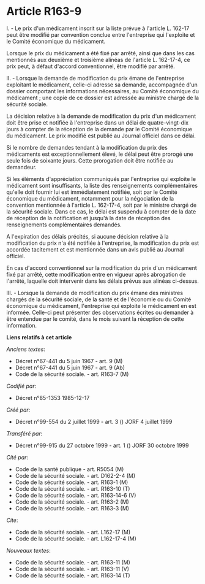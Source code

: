 # Article R163-9

I. - Le prix d'un médicament inscrit sur la liste prévue à l'article L. 162-17 peut être modifié par convention conclue entre
l'entreprise qui l'exploite et le Comité économique du médicament.

Lorsque le prix du médicament a été fixé par arrêté, ainsi que dans les cas mentionnés aux deuxième et troisième alinéas de
l'article L. 162-17-4, ce prix peut, à défaut d'accord conventionnel, être modifié par arrêté.

II. - Lorsque la demande de modification du prix émane de l'entreprise exploitant le médicament, celle-ci adresse sa demande,
accompagnée d'un dossier comportant les informations nécessaires, au Comité économique du médicament ; une copie de ce
dossier est adressée au ministre chargé de la sécurité sociale.

La décision relative à la demande de modification du prix d'un médicament doit être prise et notifiée à l'entreprise dans un
délai de quatre-vingt-dix jours à compter de la réception de la demande par le Comité économique du médicament. Le prix
modifié est publié au Journal officiel dans ce délai.

Si le nombre de demandes tendant à la modification du prix des médicaments est exceptionnellement élevé, le délai peut être
prorogé une seule fois de soixante jours. Cette prorogation doit être notifiée au demandeur.

Si les éléments d'appréciation communiqués par l'entreprise qui exploite le médicament sont insuffisants, la liste des
renseignements complémentaires qu'elle doit fournir lui est immédiatement notifiée, soit par le Comité économique du
médicament, notamment pour la négociation de la convention mentionnée à l'article L. 162-17-4, soit par le ministre chargé de
la sécurité sociale. Dans ce cas, le délai est suspendu à compter de la date de réception de la notification et jusqu'à la
date de réception des renseignements complémentaires demandés.

A l'expiration des délais précités, si aucune décision relative à la modification du prix n'a été notifiée à l'entreprise, la
modification du prix est accordée tacitement et est mentionnée dans un avis publié au Journal officiel.

En cas d'accord conventionnel sur la modification du prix d'un médicament fixé par arrêté, cette modification entre en
vigueur après abrogation de l'arrêté, laquelle doit intervenir dans les délais prévus aux alinéas ci-dessus.

III. - Lorsque la demande de modification du prix émane des ministres chargés de la sécurité sociale, de la santé et de
l'économie ou du Comité économique du médicament, l'entreprise qui exploite le médicament en est informée. Celle-ci peut
présenter des observations écrites ou demander à être entendue par le comité, dans le mois suivant la réception de cette
information.

**Liens relatifs à cet article**

_Anciens textes_:

  - Décret n°67-441 du 5 juin 1967 - art. 9 (M)
  - Décret n°67-441 du 5 juin 1967 - art. 9 (Ab)
  - Code de la sécurité sociale. - art. R163-7 (M)

_Codifié par_:

  - Décret n°85-1353 1985-12-17

_Créé par_:

  - Décret n°99-554 du 2 juillet 1999 - art. 3 () JORF 4 juillet 1999

_Transféré par_:

  - Décret n°99-915 du 27 octobre 1999 - art. 1 () JORF 30 octobre 1999

_Cité par_:

  - Code de la santé publique - art. R5054 (M)
  - Code de la sécurité sociale. - art. D162-2-4 (M)
  - Code de la sécurité sociale. - art. R163-1 (M)
  - Code de la sécurité sociale. - art. R163-10 (T)
  - Code de la sécurité sociale. - art. R163-14-6 (V)
  - Code de la sécurité sociale. - art. R163-2 (M)
  - Code de la sécurité sociale. - art. R163-3 (M)

_Cite_:

  - Code de la sécurité sociale. - art. L162-17 (M)
  - Code de la sécurité sociale. - art. L162-17-4 (M)

_Nouveaux textes_:

  - Code de la sécurité sociale. - art. R163-11 (M)
  - Code de la sécurité sociale. - art. R163-11 (V)
  - Code de la sécurité sociale. - art. R163-14 (T)

